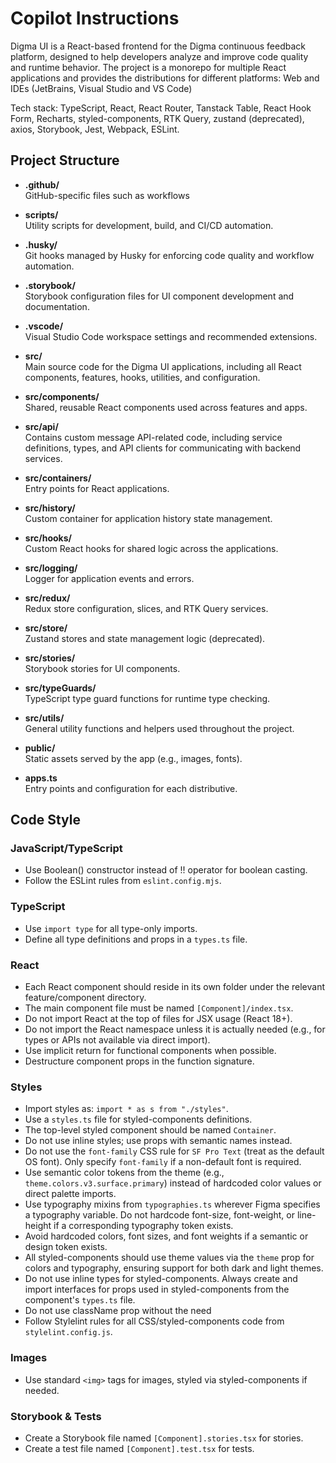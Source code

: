 # Copilot Instructions

Digma UI is a React-based frontend for the Digma continuous feedback platform, designed to help developers analyze and improve code quality and runtime behavior. The project is a monorepo for multiple React applications and provides the distributions for different platforms: Web and IDEs (JetBrains, Visual Studio and VS Code)

Tech stack: TypeScript, React, React Router, Tanstack Table, React Hook Form, Recharts, styled-components, RTK Query, zustand (deprecated), axios, Storybook, Jest, Webpack, ESLint.

## Project Structure

- **.github/**  
  GitHub-specific files such as workflows

- **scripts/**  
  Utility scripts for development, build, and CI/CD automation.

- **.husky/**  
  Git hooks managed by Husky for enforcing code quality and workflow automation.

- **.storybook/**  
  Storybook configuration files for UI component development and documentation.

- **.vscode/**  
  Visual Studio Code workspace settings and recommended extensions.

- **src/**  
   Main source code for the Digma UI applications, including all React components, features, hooks, utilities, and configuration.

- **src/components/**  
  Shared, reusable React components used across features and apps.

- **src/api/**  
  Contains custom message API-related code, including service definitions, types, and API clients for communicating with backend services.

- **src/containers/**  
  Entry points for React applications.

- **src/history/**  
  Custom container for application history state management.

- **src/hooks/**  
  Custom React hooks for shared logic across the applications.

- **src/logging/**  
  Logger for application events and errors.

- **src/redux/**  
  Redux store configuration, slices, and RTK Query services.

- **src/store/**  
  Zustand stores and state management logic (deprecated).

- **src/stories/**  
  Storybook stories for UI components.

- **src/typeGuards/**  
  TypeScript type guard functions for runtime type checking.

- **src/utils/**  
  General utility functions and helpers used throughout the project.

- **public/**  
  Static assets served by the app (e.g., images, fonts).

- **apps.ts**  
  Entry points and configuration for each distributive.

## Code Style

### JavaScript/TypeScript

- Use Boolean() constructor instead of !! operator for boolean casting.
- Follow the ESLint rules from `eslint.config.mjs`.

### TypeScript

- Use `import type` for all type-only imports.
- Define all type definitions and props in a `types.ts` file.

### React

- Each React component should reside in its own folder under the relevant feature/component directory.
- The main component file must be named `[Component]/index.tsx`.
- Do not import React at the top of files for JSX usage (React 18+).
- Do not import the React namespace unless it is actually needed (e.g., for types or APIs not available via direct import).
- Use implicit return for functional components when possible.
- Destructure component props in the function signature.

### Styles

- Import styles as: `import * as s from "./styles"`.
- Use a `styles.ts` file for styled-components definitions.
- The top-level styled component should be named `Container`.
- Do not use inline styles; use props with semantic names instead.
- Do not use the `font-family` CSS rule for `SF Pro Text` (treat as the default OS font). Only specify `font-family` if a non-default font is required.
- Use semantic color tokens from the theme (e.g., `theme.colors.v3.surface.primary`) instead of hardcoded color values or direct palette imports.
- Use typography mixins from `typographies.ts` wherever Figma specifies a typography variable. Do not hardcode font-size, font-weight, or line-height if a corresponding typography token exists.
- Avoid hardcoded colors, font sizes, and font weights if a semantic or design token exists.
- All styled-components should use theme values via the `theme` prop for colors and typography, ensuring support for both dark and light themes.
- Do not use inline types for styled-components. Always create and import interfaces for props used in styled-components from the component's `types.ts` file.
- Do not use className prop without the need
- Follow Stylelint rules for all CSS/styled-components code from `stylelint.config.js`.

### Images

- Use standard `<img>` tags for images, styled via styled-components if needed.

### Storybook & Tests

- Create a Storybook file named `[Component].stories.tsx` for stories.
- Create a test file named `[Component].test.tsx` for tests.
